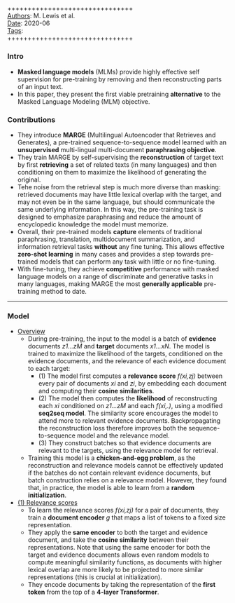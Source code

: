 ##

+++++++++++++++++++++++++++++++  
<ins>Authors</ins>: M. Lewis et al.  
<ins>Date</ins>: 2020-06  
<ins>Tags</ins>:   
+++++++++++++++++++++++++++++++  


### Intro

- **Masked language models** (MLMs) provide highly effective self supervision for pre-training by removing and then reconstructing parts of an input text.
- In this paper, they present the first viable pretraining **alternative** to the Masked Language Modeling (MLM) objective.


### Contributions

- They introduce **MARGE** (Multilingual Autoencoder that Retrieves and Generates), a pre-trained sequence-to-sequence model learned with an **unsupervised** multi-lingual multi-document **paraphrasing objective**.
- They train MARGE by self-supervising the **reconstruction** of target text by first **retrieving** a set of related texts (in many languages) and then conditioning on them to maximize the likelihood of generating the original. 
- Tehe noise from the retrieval step is much more diverse than masking: retrieved documents may have little lexical overlap with the target, and may not even be in the same language, but should communicate the same underlying information. In this way, the pre-training task is designed to emphasize paraphrasing and reduce the amount of encyclopedic knowledge the model must memorize.
- Overall, their pre-trained models **capture** elements of traditional paraphrasing, translation, multidocument summarization, and information retrieval tasks **without** any fine tuning. This allows effective **zero-shot learning** in many cases and provides a step towards pre-trained models that can perform any task with little or no fine-tuning.
- With fine-tuning, they achieve **competitive** performance with masked language models on a range of discriminate and generative tasks in many languages, making MARGE the most **generally applicable** pre-training method to date.

***

### Model

- <ins>Overview</ins>
  - During pre-training, the input to the model is a batch of **evidence** documents *z1...zM* and **target** documents *x1...xN*. The model is trained to maximize the likelihood of the targets, conditioned on the evidence documents, and the relevance of each evidence document to each target:
    - (1) The model first computes a **relevance score** *f(xi,zj)* between every pair of documents *xi* and *zi*, by embedding each document and computing their **cosine similarities**.
    - (2) The model then computes the **likelihood** of reconstructing each *xi* conditioned on *z1...zM* and each *f(xi,.)*, using a modified **seq2seq model**. The similarity score encourages the model to attend more to relevant evidence documents. Backpropagating the reconstruction loss therefore improves both the sequence-to-sequence model and the relevance model.
    - (3) They construct batches so that evidence documents are relevant to the targets, using the relevance model for retrieval.
  - Training this model is a **chicken-and-egg problem**, as the reconstruction and relevance models cannot be effectively updated if the batches do not contain relevant evidence documents, but batch construction relies on a relevance model. However, they found that, in practice, the model is able to learn from a **random initialization**.
- <ins>(1) Relevance scores</ins>
  - To learn the relevance scores *f(xi,zj)* for a pair of documents, they train a **document encoder** *g* that maps a list of tokens to a fixed size representation.
  - They apply the **same encoder** to both the target and evidence document, and take the **cosine similarity** between their representations. Note that using the same encoder for both the target and evidence documents allows even random models to compute meaningful similarity functions, as documents with higher lexical overlap are more likely to be projected to more similar representations (this is crucial at initialization).
  - They encode documents by taking the representation of the **first token** from the top of a **4-layer Transformer**.
  
